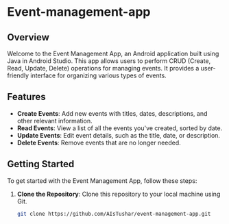# Event-management-app

## Overview

Welcome to the Event Management App, an Android application built using Java in Android Studio. This app allows users to perform CRUD (Create, Read, Update, Delete) operations for managing events. It provides a user-friendly interface for organizing various types of events.

## Features

- **Create Events**: Add new events with titles, dates, descriptions, and other relevant information.
- **Read Events**: View a list of all the events you've created, sorted by date.
- **Update Events**: Edit event details, such as the title, date, or description.
- **Delete Events**: Remove events that are no longer needed.

## Getting Started

To get started with the Event Management App, follow these steps:

1. **Clone the Repository**: Clone this repository to your local machine using Git.

   ```sh
   git clone https://github.com/AIsTushar/event-management-app.git
